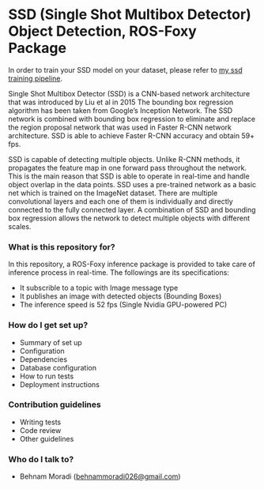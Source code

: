 # SSD (Single Shot Multibox Detector) Object Detection, ROS-Foxy Package #
In order to train your SSD model on your dataset, please refer to [my ssd training pipeline](https://github.com/Bmoradi93/SSD-Object-Detection-TFOD-Training-Pipeline).

Single Shot Multibox Detector (SSD) is a CNN-based network architecture that was introduced by Liu et al in 2015 The bounding box regression algorithm has been taken from Google’s Inception Network. The SSD network is combined with bounding box regression to eliminate and replace the region proposal network that was used in Faster R-CNN network architecture. SSD is able to achieve Faster R-CNN accuracy and obtain 59+ fps.

SSD is capable of detecting multiple objects. Unlike R-CNN methods, it propagates the feature map in one forward pass throughout the network. This is the main reason that SSD is able to operate in real-time and handle object overlap in the data points. SSD uses a pre-trained network as a basic net which is trained on the ImageNet dataset. There are multiple convolutional layers and each one of them is individually and directly connected to the fully connected layer. A combination of SSD and bounding box regression allows the network to detect multiple objects with different scales.


### What is this repository for? ###
In this repository, a ROS-Foxy inference package is provided to take care of inference process in real-time.
The followings are its specifications:
* It subscrible to a topic with Image message type
* It publishes an image with detected objects (Bounding Boxes)
* The inference speed is 52 fps (Single Nvidia GPU-powered PC)

### How do I get set up? ###

* Summary of set up
* Configuration
* Dependencies
* Database configuration
* How to run tests
* Deployment instructions

### Contribution guidelines ###

* Writing tests
* Code review
* Other guidelines

### Who do I talk to? ###

* Behnam Moradi (behnammoradi026@gmail.com)
